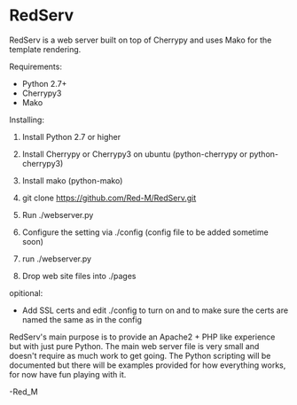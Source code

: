 RedServ
=======

RedServ is a web server built on top of Cherrypy and uses Mako for the template rendering.

Requirements:
- Python 2.7+
- Cherrypy3
- Mako

Installing:
1. Install Python 2.7 or higher

2. Install Cherrypy or Cherrypy3 on ubuntu (python-cherrypy or python-cherrypy3)

3. Install mako (python-mako)

4. git clone https://github.com/Red-M/RedServ.git

5. Run ./webserver.py

6. Configure the setting via ./config (config file to be added sometime soon)

7. run ./webserver.py

8. Drop web site files into ./pages

opitional:
- Add SSL certs and edit ./config to turn on and to make sure the certs are named the same as in the config


RedServ's main purpose is to provide an Apache2 + PHP like experience but with just pure Python.
The main web server file is very small and doesn't require as much work to get going.
The Python scripting will be documented but there will be examples provided for how everything works, for now have fun playing with it.

-Red_M
